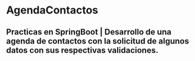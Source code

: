 # AgendaContactos

## Practicas en SpringBoot | Desarrollo de una agenda de contactos con la solicitud de algunos datos con sus respectivas validaciones.


